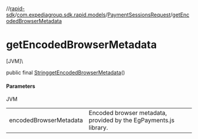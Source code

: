 //[rapid-sdk](../../../index.md)/[com.expediagroup.sdk.rapid.models](../index.md)/[PaymentSessionsRequest](index.md)/[getEncodedBrowserMetadata](get-encoded-browser-metadata.md)

# getEncodedBrowserMetadata

[JVM]\

public final [String](https://docs.oracle.com/javase/8/docs/api/java/lang/String.html)[getEncodedBrowserMetadata](get-encoded-browser-metadata.md)()

#### Parameters

JVM

| | |
|---|---|
| encodedBrowserMetadata | Encoded browser metadata, provided by the EgPayments.js library. |
